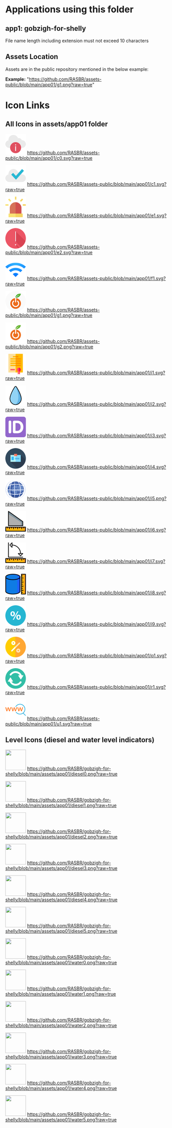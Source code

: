 # Applications using this folder

## app1: gobzigh-for-shelly

File name length including extension must not exceed 10 characters

## Assets Location

Assets are in the public repository mentioned in the below example:

**Example:** "https://github.com/RASBR/assets-public/blob/main/app01/g1.png?raw=true"

# Icon Links

## All Icons in assets/app01 folder

<img src="https://github.com/RASBR/assets-public/blob/main/app01/c0.svg?raw=true" width="64" height="64"> https://github.com/RASBR/assets-public/blob/main/app01/c0.svg?raw=true

<img src="https://github.com/RASBR/assets-public/blob/main/app01/c1.svg?raw=true" width="64" height="64"> https://github.com/RASBR/assets-public/blob/main/app01/c1.svg?raw=true

<img src="https://github.com/RASBR/assets-public/blob/main/app01/e1.svg?raw=true" width="64" height="64"> https://github.com/RASBR/assets-public/blob/main/app01/e1.svg?raw=true

<img src="https://github.com/RASBR/assets-public/blob/main/app01/e2.svg?raw=true" width="64" height="64"> https://github.com/RASBR/assets-public/blob/main/app01/e2.svg?raw=true

<img src="https://github.com/RASBR/assets-public/blob/main/app01/f1.svg?raw=true" width="64" height="64"> https://github.com/RASBR/assets-public/blob/main/app01/f1.svg?raw=true

<img src="https://github.com/RASBR/assets-public/blob/main/app01/g1.png?raw=true" width="64" height="64"> https://github.com/RASBR/assets-public/blob/main/app01/g1.png?raw=true

<img src="https://github.com/RASBR/assets-public/blob/main/app01/g2.png?raw=true" width="64" height="64"> https://github.com/RASBR/assets-public/blob/main/app01/g2.png?raw=true

<img src="https://github.com/RASBR/assets-public/blob/main/app01/i1.svg?raw=true" width="64" height="64"> https://github.com/RASBR/assets-public/blob/main/app01/i1.svg?raw=true

<img src="https://github.com/RASBR/assets-public/blob/main/app01/i2.svg?raw=true" width="64" height="64"> https://github.com/RASBR/assets-public/blob/main/app01/i2.svg?raw=true

<img src="https://github.com/RASBR/assets-public/blob/main/app01/i3.svg?raw=true" width="64" height="64"> https://github.com/RASBR/assets-public/blob/main/app01/i3.svg?raw=true

<img src="https://github.com/RASBR/assets-public/blob/main/app01/i4.svg?raw=true" width="64" height="64"> https://github.com/RASBR/assets-public/blob/main/app01/i4.svg?raw=true

<img src="https://github.com/RASBR/assets-public/blob/main/app01/i5.png?raw=true" width="64" height="64"> https://github.com/RASBR/assets-public/blob/main/app01/i5.png?raw=true

<img src="https://github.com/RASBR/assets-public/blob/main/app01/i6.svg?raw=true" width="64" height="64"> https://github.com/RASBR/assets-public/blob/main/app01/i6.svg?raw=true

<img src="https://github.com/RASBR/assets-public/blob/main/app01/i7.svg?raw=true" width="64" height="64"> https://github.com/RASBR/assets-public/blob/main/app01/i7.svg?raw=true

<img src="https://github.com/RASBR/assets-public/blob/main/app01/i8.svg?raw=true" width="64" height="64"> https://github.com/RASBR/assets-public/blob/main/app01/i8.svg?raw=true

<img src="https://github.com/RASBR/assets-public/blob/main/app01/i9.svg?raw=true" width="64" height="64"> https://github.com/RASBR/assets-public/blob/main/app01/i9.svg?raw=true

<img src="https://github.com/RASBR/assets-public/blob/main/app01/p1.svg?raw=true" width="64" height="64"> https://github.com/RASBR/assets-public/blob/main/app01/p1.svg?raw=true

<img src="https://github.com/RASBR/assets-public/blob/main/app01/r1.svg?raw=true" width="64" height="64"> https://github.com/RASBR/assets-public/blob/main/app01/r1.svg?raw=true

<img src="https://github.com/RASBR/assets-public/blob/main/app01/u1.svg?raw=true" width="64" height="64"> https://github.com/RASBR/assets-public/blob/main/app01/u1.svg?raw=true

## Level Icons (diesel and water level indicators)

<img src="https://github.com/RASBR/gobzigh-for-shelly/blob/main/assets/app01/diesel0.png?raw=true" width="64" height="64"> https://github.com/RASBR/gobzigh-for-shelly/blob/main/assets/app01/diesel0.png?raw=true

<img src="https://github.com/RASBR/gobzigh-for-shelly/blob/main/assets/app01/diesel1.png?raw=true" width="64" height="64"> https://github.com/RASBR/gobzigh-for-shelly/blob/main/assets/app01/diesel1.png?raw=true

<img src="https://github.com/RASBR/gobzigh-for-shelly/blob/main/assets/app01/diesel2.png?raw=true" width="64" height="64"> https://github.com/RASBR/gobzigh-for-shelly/blob/main/assets/app01/diesel2.png?raw=true

<img src="https://github.com/RASBR/gobzigh-for-shelly/blob/main/assets/app01/diesel3.png?raw=true" width="64" height="64"> https://github.com/RASBR/gobzigh-for-shelly/blob/main/assets/app01/diesel3.png?raw=true

<img src="https://github.com/RASBR/gobzigh-for-shelly/blob/main/assets/app01/diesel4.png?raw=true" width="64" height="64"> https://github.com/RASBR/gobzigh-for-shelly/blob/main/assets/app01/diesel4.png?raw=true

<img src="https://github.com/RASBR/gobzigh-for-shelly/blob/main/assets/app01/diesel5.png?raw=true" width="64" height="64"> https://github.com/RASBR/gobzigh-for-shelly/blob/main/assets/app01/diesel5.png?raw=true

<img src="https://github.com/RASBR/gobzigh-for-shelly/blob/main/assets/app01/water0.png?raw=true" width="64" height="64"> https://github.com/RASBR/gobzigh-for-shelly/blob/main/assets/app01/water0.png?raw=true

<img src="https://github.com/RASBR/gobzigh-for-shelly/blob/main/assets/app01/water1.png?raw=true" width="64" height="64"> https://github.com/RASBR/gobzigh-for-shelly/blob/main/assets/app01/water1.png?raw=true

<img src="https://github.com/RASBR/gobzigh-for-shelly/blob/main/assets/app01/water2.png?raw=true" width="64" height="64"> https://github.com/RASBR/gobzigh-for-shelly/blob/main/assets/app01/water2.png?raw=true

<img src="https://github.com/RASBR/gobzigh-for-shelly/blob/main/assets/app01/water3.png?raw=true" width="64" height="64"> https://github.com/RASBR/gobzigh-for-shelly/blob/main/assets/app01/water3.png?raw=true

<img src="https://github.com/RASBR/gobzigh-for-shelly/blob/main/assets/app01/water4.png?raw=true" width="64" height="64"> https://github.com/RASBR/gobzigh-for-shelly/blob/main/assets/app01/water4.png?raw=true

<img src="https://github.com/RASBR/gobzigh-for-shelly/blob/main/assets/app01/water5.png?raw=true" width="64" height="64"> https://github.com/RASBR/gobzigh-for-shelly/blob/main/assets/app01/water5.png?raw=true
